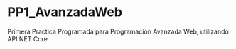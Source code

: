 # PP1_AvanzadaWeb
Primera Practica Programada para Programación Avanzada Web, utilizando API NET Core
